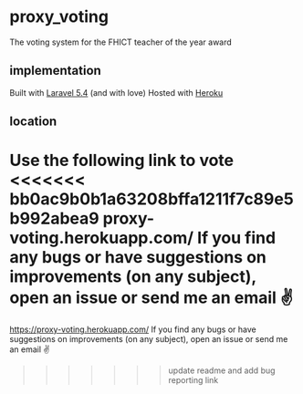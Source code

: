 # proxy_voting
The voting system for the FHICT teacher of the year award
## implementation
Built with [Laravel 5.4](https://laravel.com/) (and with love)
Hosted with [Heroku](https://www.heroku.com/)
## location  
Use the following link to vote  
<<<<<<< bb0ac9b0b1a63208bffa1211f7c89e5b992abea9
proxy-voting.herokuapp.com/
If you find any bugs or have suggestions on improvements (on any subject), open an issue or send me an email :v: 
=======
 https://proxy-voting.herokuapp.com/
If you find any bugs or have suggestions on improvements (on any subject), open an issue or send me an email :v:  
>>>>>>> update readme and add bug reporting link
